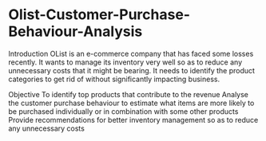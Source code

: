 # Olist-Customer-Purchase-Behaviour-Analysis

Introduction
OList is an e-commerce company that has faced some losses recently. It wants to manage its inventory very well so as to reduce any unnecessary costs that it might be bearing. It needs to identify the product categories to get rid of without significantly impacting business.

Objective
To identify top products that contribute to the revenue
Analyse the customer purchase behaviour to estimate what items are more likely to be purchased individually or in combination with some other products
Provide recommendations for better inventory management so as to reduce any unnecessary costs
